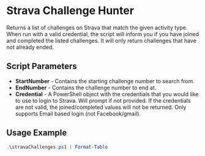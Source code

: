# Strava Challenge Hunter

Returns a list of challenges on Strava that match the given activity type. When run with a valid credential, the script will inform you if you have joined and completed the listed challenges. It will only return challenges that have not already ended.

## Script Parameters

- **StartNumber** - Contains the starting challenge number to search from.
- **EndNumber** - Contains the challenge number to end at.
- **Credential** - A PowerShell object with the credentials that you would like to use to login to Strava. Will prompt if not provided. If the credentials are not valid, the joined/completed values will not be returned. Only supports Email based login (not Facebook/gmail).

## Usage Example

```PowerShell
.\stravaChallenges.ps1 | Format-Table
```
